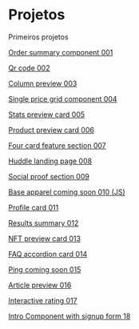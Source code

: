 # Projetos
 Primeiros projetos

 <a href="https://silas310.github.io/Front-End-Mentor-challenges/001-order-summary-newbie/order-summary-component-main/index.html">Order summary component 001</a>

 <a href="https://silas310.github.io/Front-End-Mentor-challenges/002-qr-code-newbie/qr-code-component-main/index.html">Qr code 002</a>

 <a href="https://silas310.github.io/Front-End-Mentor-challenges/003-3_column-preview-card/index.html">Column preview 003</a>

 <a href="https://silas310.github.io/Front-End-Mentor-challenges/004-single-price-grid-component/index.html"> Single price grid component 004</a>

 <a href="https://silas310.github.io/Front-End-Mentor-challenges/005-stats-preview-card-component/index.html">Stats preview card 005</a>

 <a href="https://silas310.github.io/Front-End-Mentor-challenges/006-product-preview-card-component/index.html">Product preview card 006</a>

 <a href="https://silas310.github.io/Front-End-Mentor-challenges/007-four-card-feature-section/index.html">Four card feature section 007</a>

 <a href="https://silas310.github.io/Front-End-Mentor-challenges/008-huddle-landing-page-with-single-introductory-section/index.html">Huddle landing page 008</a>

 <a href="https://silas310.github.io/Front-End-Mentor-challenges/009-social-proof-section/index.html">Social proof section 009</a>

 <a href="https://silas310.github.io/Front-End-Mentor-challenges/010-base-apparel-coming-soon/index.html">Base apparel coming soon 010 (JS)</a>

 <a href="https://silas310.github.io/Front-End-Mentor-challenges/011-profile-card-component/index.html">Profile card 011</a>

 <a href="https://silas310.github.io/Front-End-Mentor-challenges/012-results-summary-component/index.html">Results summary 012</a>

 <a href="https://silas310.github.io/Front-End-Mentor-challenges/013-nft-preview-card-component/index.html">NFT preview card 013</a>

 <a href="https://silas310.github.io/Front-End-Mentor-challenges/014-faq-accordion-card/index.html">FAQ accordion card 014</a>

 <a href="https://silas310.github.io/Front-End-Mentor-challenges/015-ping-coming-soon-page/index.html">Ping coming soon 015</a>

 <a href="https://silas310.github.io/Front-End-Mentor-challenges/016-article-preview-component/index.html">Article preview 016</a>

 <a href="https://silas310.github.io/Front-End-Mentor-challenges/017-interactive-rating-component/index.html">Interactive rating 017</a>

<a href="https://silas310.github.io/Front-End-Mentor-challenges/018-intro-component-with-signup-form/index.html">Intro Component with signup form 18</a>